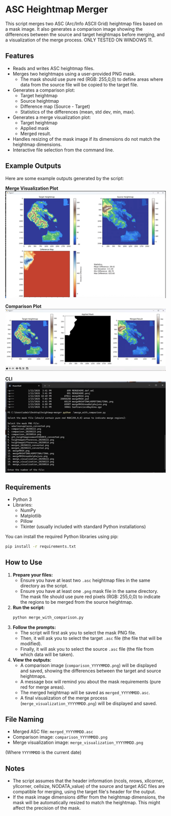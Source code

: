 # ASC Heightmap Merger

This script merges two ASC (Arc/Info ASCII Grid) heightmap files based on a mask image. It also generates a comparison image showing the differences between the source and target heightmaps before merging, and a visualization of the merge process. ONLY TESTED ON WINDOWS 11.

## Features

*   Reads and writes ASC heightmap files.
*   Merges two heightmaps using a user-provided PNG mask.
    *   The mask should use pure red (RGB: 255,0,0) to define areas where data from the source file will be copied to the target file.
*   Generates a comparison plot:
    *   Target heightmap
    *   Source heightmap
    *   Difference map (Source - Target)
    *   Statistics of the differences (mean, std dev, min, max).
*   Generates a merge visualization plot:
    *   Target heightmap
    *   Applied mask
    *   Merged result.
*   Handles resizing of the mask image if its dimensions do not match the heightmap dimensions.
*   Interactive file selection from the command line.

## Example Outputs

Here are some example outputs generated by the script:

**Merge Visualization Plot**
![Merge Visualization Plot](assets/visualize.png)

**Comparison Plot**
![Comparison Plot](assets/result.png)

**CLI**
![CLI](assets/cliuse.png)

## Requirements

*   Python 3
*   Libraries:
    *   NumPy
    *   Matplotlib
    *   Pillow
    *   Tkinter (usually included with standard Python installations)

You can install the required Python libraries using pip:

```bash
pip install -r requirements.txt
```

## How to Use

1.  **Prepare your files:**
    *   Ensure you have at least two `.asc` heightmap files in the same directory as the script.
    *   Ensure you have at least one `.png` mask file in the same directory. The mask file should use pure red pixels (RGB: 255,0,0) to indicate the regions to be merged from the source heightmap.
2.  **Run the script:**
    ```bash
    python merge_with_comparison.py
    ```
3.  **Follow the prompts:**
    *   The script will first ask you to select the mask PNG file.
    *   Then, it will ask you to select the target `.asc` file (the file that will be modified).
    *   Finally, it will ask you to select the source `.asc` file (the file from which data will be taken).
4.  **View the outputs:**
    *   A comparison image (`comparison_YYYYMMDD.png`) will be displayed and saved, showing the differences between the target and source heightmaps.
    *   A message box will remind you about the mask requirements (pure red for merge areas).
    *   The merged heightmap will be saved as `merged_YYYYMMDD.asc`.
    *   A final visualization of the merge process (`merge_visualization_YYYYMMDD.png`) will be displayed and saved.

## File Naming

*   Merged ASC file: `merged_YYYYMMDD.asc`
*   Comparison image: `comparison_YYYYMMDD.png`
*   Merge visualization image: `merge_visualization_YYYYMMDD.png`

(Where `YYYYMMDD` is the current date)

## Notes

*   The script assumes that the header information (ncols, nrows, xllcorner, yllcorner, cellsize, NODATA_value) of the source and target ASC files are compatible for merging, using the target file's header for the output.
*   If the mask image dimensions differ from the heightmap dimensions, the mask will be automatically resized to match the heightmap. This might affect the precision of the mask. 